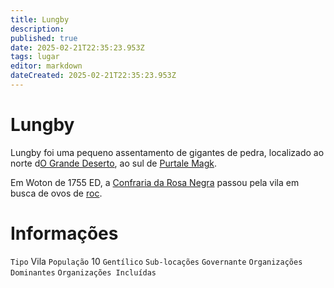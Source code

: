 ```yaml
---
title: Lungby
description: 
published: true
date: 2025-02-21T22:35:23.953Z
tags: lugar
editor: markdown
dateCreated: 2025-02-21T22:35:23.953Z
---
```


# Lungby
Lungby foi uma pequeno assentamento de gigantes de pedra, localizado ao norte d[O Grande Deserto](/lugares/plano-material/drafeon/sudeste-de-drafeon/o-grande-deserto), ao sul de [Purtale Magk](/lugares/plano-material/drafeon/sudeste-de-drafeon/purtale-magk).

Em Woton de 1755 ED, a [Confraria da Rosa Negra](/faccoes/faccoes-independentes/confraria-da-rosa-negra) passou pela vila em busca de ovos de [roc](/fauna-e-flora/roc).

# Informações
`Tipo` Vila
`População` 10
`Gentílico` 
`Sub-locações` 
`Governante` 
`Organizações Dominantes` 
`Organizações Incluídas`